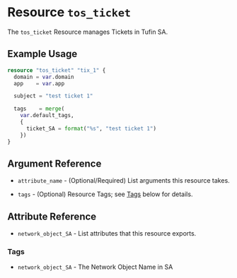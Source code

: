 # Resource `tos_ticket`

The `tos_ticket` Resource manages Tickets in Tufin SA.

## Example Usage

```terraform
resource "tos_ticket" "tix_1" {
  domain = var.domain
  app    = var.app

  subject = "test ticket 1"

  tags    = merge(
    var.default_tags,
    {
      ticket_SA = format("%s", "test ticket 1")
    })
}
```

## Argument Reference

* `attribute_name` - (Optional/Required) List arguments this resource takes.

- `tags` - (Optional) Resource Tags; see [Tags](#Tags) below for details.



## Attribute Reference

* `network_object_SA` - List attributes that this resource exports.

### Tags

- `network_object_SA` - The Network Object Name in SA
